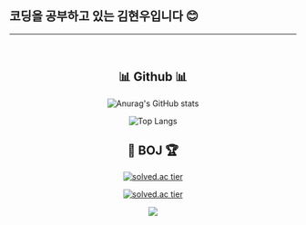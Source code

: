 ## 코딩을 공부하고 있는 김현우입니다 😊
------
<div align="center">
  
<br/>
  
## 📊 Github 📊
![Anurag's GitHub stats](https://github-readme-stats.vercel.app/api?username=hyeon2158&show_icons=true&theme=radical)

![Top Langs](https://github-readme-stats.vercel.app/api/top-langs/?username=hyeon2158&layout=compact&theme=dracula)

  
## 🥇 BOJ 🏆
  
[![solved.ac tier](http://mazassumnida.wtf/api/mini/generate_badge?boj=wddol2158)](https://solved.ac/wddol2158)
  
  
[![solved.ac tier](http://mazassumnida.wtf/api/v2/generate_badge?boj=wddol2158)](https://solved.ac/wddol2158)
  
  
  <img src="http://mazandi.herokuapp.com/api?handle=wddol2158&theme=warm"/>
  
</div>

